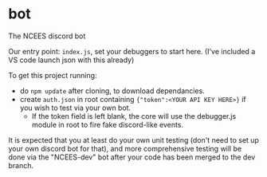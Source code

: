 # bot
The NCEES discord bot

Our entry point: ``index.js``, set your debuggers to start here. (I've included a VS code launch json with this already)

To get this project running:

 - do ``npm update`` after cloning, to download dependancies.
 - create ``auth.json`` in root containing ``{"token":<YOUR API KEY HERE>}`` if you wish to test via your own bot.
   - If the token field is left blank, the core will use the debugger.js module in root to fire fake discord-like events.

It is expected that you at least do your own unit testing (don't need to set up your own discord bot for that), and more comprehensive testing will be done via the "NCEES-dev" bot after your code has been merged to the dev branch.
